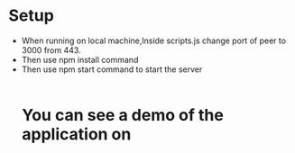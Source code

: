 <h1>Setup </h1>
<ul>
<li>
When running on local machine,Inside scripts.js change port of peer to 3000 from 443.
</li>
<li>
Then use npm install command
</li>
<li>
Then use npm start command to start the server
</li>
<br>
<h1>You can see a demo of the application on </h1>

